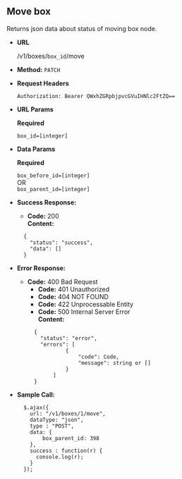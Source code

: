 **Move box**
----
  Returns json data about status of moving box node.

* **URL**

  /v1/boxes/`box_id`/move

* **Method:**
  `PATCH`
  
*  **Request Headers**

   `Authorization: Bearer QWxhZGRpbjpvcGVuIHNlc2FtZQ==`
   
*  **URL Params**
    
   **Required**
   
    `box_id=[integer]` </br>

* **Data Params**

   **Required**
    
    `box_before_id=[integer]`<br/>
    OR <br/>
    `box_parent_id=[integer]`
    
* **Success Response:**

  * **Code:** 200 <br />
    **Content:** 
  ```
    {
      "status": "success",
      "data": []
    }
  ```
 
* **Error Response:**

    * **Code:** 400 Bad Request <br />
       * **Code:** 401 Unauthorized <br />
       * **Code:** 404 NOT FOUND<br />
       * **Code:** 422 Unprocessable Entity <br />
       * **Code:** 500 Internal Server Error<br />
         **Content:** 
       ```
         {
           "status": "error",
           "errors": [
                   {
                       "code": Code,
                       "message": string or []
                   }
               ]
         }
       ```

* **Sample Call:**

  ```
    $.ajax({
      url: "/v1/boxes/1/move",
      dataType: "json",
      type : "POST",
      data: {
          box_parent_id: 398
      },
      success : function(r) {
        console.log(r);
      }
    });
  ```